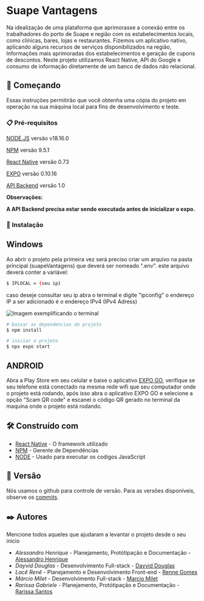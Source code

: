 # Suape Vantagens

Na idealização de uma plataforma que aprimorasse a conexão entre os trabalhadores do porto de Suape e região com os estabelecimentos locais, como clinicas, bares, lojas e restaurantes. Fizemos um aplicativo nativo, aplicando alguns recursos de serviços disponibilizados na região, Informações mais aprimoradas dos estabelecimentos e geração de cupons de descontos. Neste projeto utilizamos React Native, API do Google e consumo de informação diretamente de um banco de dados não relacional.

## 🚀 Começando

Essas instruções permitirão que você obtenha uma cópia do projeto em operação na sua máquina local para fins de desenvolvimento e teste.

### 📋 Pré-requisitos

[NODE.JS](https://nodejs.org/en) versão v18.16.0

[NPM](https://www.npmjs.com) versão 9.5.1

[React Native](https://reactnative.dev) versão 0.73

[EXPO](https://expo.dev/client) versão 0.10.16

[API Backend](https://github.com/dayviddouglas/app-suape-api) versão 1.0 

<strong>Observações:

A API Backend precisa estar sendo executada antes de inicializar o expo.</strong>





### 🔧 Instalação
## Windows
Ao abrir o projeto pela primeira vez será preciso criar um arquivo na pasta principal (suapeVantagens) que deverá ser nomeado ".env". este arquivo deverá conter a variável: 
```bash 
$ IPLOCAL = (seu ip)
```
caso deseje consultar seu ip abra o terminal e digite "ipconfig" o endereço IP a ser adicionado é o endereço IPv4 (IPv4 Adress)


<img src="https://networkverge.com/wp-content/uploads/2022/08/ipconfig-command-tutorial.webp" alt="Imagem exemplificando o terminal">


```bash
# baixar as dependencias do projeto
$ npm install
```

```bash
# iniciar o projeto
$ npx expo start
```
<!---
 LINUX
-->



## ANDROID
Abra a Play Store em seu celular e baixe o aplicativo [EXPO GO](https://play.google.com/store/apps/details?id=host.exp.exponent&hl=pt_BR&gl=US), verifique se seu telefone está conectado na mesma rede wifi que seu computador onde o projeto está rodando, após isso abra o aplicativo EXPO GO e selecione a opção "Scam QR code" e escanei o código QR gerado no terminal da maquina onde o projeto está rodando.

<!---
## IOS
-->



## 🛠️ Construído com

* [React Native](https://reactnative.dev/docs/getting-started) - O framework utilizado
* [NPM](https://docs.npmjs.com) - Gerente de Dependências
* [NODE](https://nodejs.org/docs/latest/api/) - Usado para executar os codigos JavaScript

## 📌 Versão

Nós usamos o github para controle de versão. Para as versões disponíveis, observe os [commits](https://github.com/rennegomes/suapeVantagens/commits/master/). 

## ✒️ Autores

Mencione todos aqueles que ajudaram a levantar o projeto desde o seu início

* *Alessandro Henrique* - Planejamento, Protótipação e Documentação - [Alessandro Henrique](https://github.com/alessandrohpsf)
* *Dayvid Douglas* - Desenvolvimento Full-stack - [Dayvid Douglas](https://github.com/dayviddouglas)
* *Lacê Renê* - Planejamento e Desenvolvimento Front-end - [Renne Gomes](https://github.com/rennegomes)
* *Márcio Milet* - Desenvolvimento Full-stack - [Marcio Milet](https://github.com/marciomilet)
* *Rarissa Gabriele* - Planejamento, Protótipação e Documentação - [Rarissa Santos](https://github.com/rarissasantos29)
